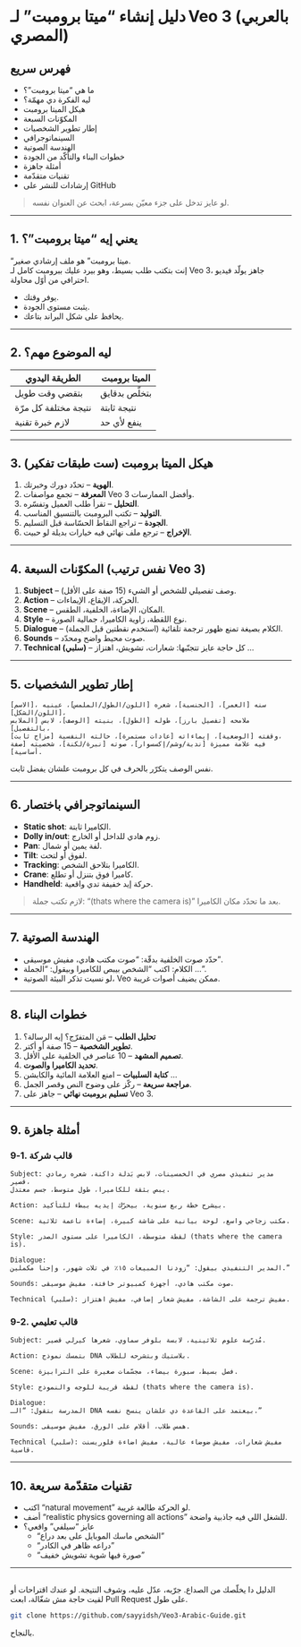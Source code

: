 # دليل إنشاء “ميتا برومبت” لـ Veo 3 (بالعربي المصري)

## فهرس سريع

- ما هي “ميتا برومبت”؟
- ليه الفكرة دي مهمّة؟
- هيكل الميتا برومبت
- المكوّنات السبعة
- إطار تطوير الشخصيات
- السينماتوجرافي
- الهندسة الصوتية
- خطوات البناء والتأكّد من الجودة
- أمثلة جاهزة
- تقنيات متقدّمة
- إرشادات للنشر على GitHub

> لو عايز تدخل على جزء معيّن بسرعة، ابحث عن العنوان نفسه.

---

## 1. يعني إيه “ميتا برومبت”؟

“ميتا برومبت” هو ملف إرشادي صغير.  
إنت بتكتب طلب بسيط، وهو بيرد عليك ببرومبت كامل لـ Veo 3، جاهز يولّد فيديو احترافي من أوّل محاولة.

- يوفر وقتك.  
- يثبت مستوى الجودة.  
- يحافظ على شكل البراند بتاعك.  

---

## 2. ليه الموضوع مهم؟

| الطريقة اليدوي      | الميتا برومبت |
| ------------------- | ------------- |
| بتقضي وقت طويل      | بتخلّص بدقايق  |
| نتيجة مختلفة كل مرّة | نتيجة ثابتة   |
| لازم خبرة تقنية     | ينفع لأي حد   |

---

## 3. هيكل الميتا برومبت (ست طبقات تفكير)

1. **الهوية** – تحدّد دورك وخبرتك.  
2. **المعرفة** – تجمع مواصفات Veo 3 وأفضل الممارسات.  
3. **التحليل** – تقرأ طلب العميل وتفسّره.  
4. **التوليد** – تكتب البرومبت بالتنسيق المناسب.  
5. **الجودة** – تراجع النقاط الحسّاسة قبل التسليم.  
6. **الإخراج** – ترجع ملف نهائي فيه خيارات بديلة لو حبيت.

---

## 4. المكوّنات السبعة (نفس ترتيب Veo 3)

1. **Subject** – وصف تفصيلي للشخص أو الشيء (15 صفة على الأقل).  
2. **Action** – الحركة، الإيقاع، الإيماءات.  
3. **Scene** – المكان، الإضاءة، الخلفية، الطقس.  
4. **Style** – نوع اللقطة، زاوية الكاميرا، جمالية الصورة.  
5. **Dialogue** – الكلام بصيغة تمنع ظهور ترجمة تلقائية (استخدم نقطتين قبل الجملة).  
6. **Sounds** – صوت محيط واضح ومحدّد.  
7. **Technical (سلبي)** – كل حاجة عايز تتجنّبها: شعارات، تشويش، اهتزاز …

---

## 5. إطار تطوير الشخصيات

```text
[الاسم]، سنه [العمر]، [الجنسية]، شعره [اللون/الطول/الملمس]، عينيه [اللون/الشكل]، 
ملامحه [تفصيل بارز]، طوله [الطول]، بنيته [الوصف]، لابس [الملابس بالتفصيل]، 
وقفته [الوضعية]، إيماءاته [عادات مستمرة]، حالته النفسية [مزاج ثابت]، 
فيه علامة مميزة [ندبة/وشم/إكسسوار]، صوته [نبرة/لكنة]، شخصيته [صفة أساسية].
```

نفس الوصف يتكرّر بالحرف في كل برومبت علشان يفضل ثابت.

------

## 6. السينماتوجرافي باختصار

- **Static shot**: الكاميرا ثابتة.
- **Dolly in/out**: زوم هادي للداخل أو الخارج.
- **Pan**: لفة يمين أو شمال.
- **Tilt**: لفوق أو لتحت.
- **Tracking**: الكاميرا بتلاحق الشخص.
- **Crane**: كاميرا فوق بتنزل أو تطلع.
- **Handheld**: حركة إيد خفيفة تدي واقعية.

> لازم تكتب جملة: “(thats where the camera is)” بعد ما تحدّد مكان الكاميرا.

------

## 7. الهندسة الصوتية

- حدّد صوت الخلفية بدقّة: “صوت مكتب هادي، مفيش موسيقى”.
- الكلام: اكتب “الشخص بيبص للكاميرا وبيقول: “الجملة …”.
- لو نسيت تذكر البيئة الصوتية، Veo ممكن يضيف أصوات غريبة.

------

## 8. خطوات البناء

1. **تحليل الطلب** – مَن المتفرّج؟ إيه الرسالة؟
2. **تطوير الشخصية** – 15 صفة أو أكتر.
3. **تصميم المشهد** – 10 عناصر في الخلفية على الأقل.
4. **تحديد الكاميرا والصوت**.
5. **كتابة السلبيات** – امنع العلامة المائية والكابشن …
6. **مراجعة سريعة** – ركّز على وضوح النص وقصر الجمل.
7. **تسليم برومبت نهائي** – جاهز على Veo 3.

------

## 9. أمثلة جاهزة

### 9‑1. قالب شركة

```text
Subject: مدير تنفيذي مصري في الخمسينات، لابس بَدلة داكنة، شعره رمادي قصير، 
يبص بثقة للكاميرا، طول متوسط، جسم معتدل.

Action: بيشرح خطة ربع سنوية، بيحرّك إيديه ببطء للتأكيد.

Scene: مكتب زجاجي واسع، لوحة بيانية على شاشة كبيرة، إضاءة ناعمة ثلاثية.

Style: لقطة متوسطة، الكاميرا على مستوى الصدر (thats where the camera is).

Dialogue:
المدير التنفيذي بيقول: “زودنا المبيعات ١٥٪ في تلات شهور، وإحنا مكملين.”

Sounds: صوت مكتب هادي، أجهزة كمبيوتر خافتة، مفيش موسيقى.

Technical (سلبي): مفيش ترجمة على الشاشة، مفيش شعار إضافي، مفيش اهتزاز.
```

### 9‑2. قالب تعليمي

```text
Subject: مُدرّسة علوم ثلاثينية، لابسة بلوفر سماوي، شعرها كيرلي قصير.

Action: بتمسك نموذج DNA بلاستيك وبتشرحه للطلاب.

Scene: فصل بسيط، سبورة بيضاء، مجسّمات صغيرة على الترابيزة.

Style: لقطة قريبة للوجه والنموذج (thats where the camera is).

Dialogue:
المدرسة بتقول: “الـ DNA بيعتمد على القاعدة دي علشان ينسخ نفسه.”

Sounds: همس طلاب، أقلام على الورق، مفيش موسيقى.

Technical (سلبي): مفيش شعارات، مفيش ضوضاء عالية، مفيش اضاءة فلوريسنت قاسية.
```

------

## 10. تقنيات متقدّمة سريعة

- اكتب “natural movement” لو الحركة طالعة غريبة.
- أضف “realistic physics governing all actions” للشغل اللي فيه جاذبية واضحة.
- عايز “سيلفي” واقعي؟
  - “الشخص ماسك الموبايل على بعد دراع”
  - “دراعه ظاهر في الكادر”
  - “صورة فيها شوية تشويش خفيف”

------

##  

الدليل دا يخلّصك من الصداع. جرّبه، عدّل عليه، وشوف النتيجة.
 لو عندك اقتراحات أو لقيت حاجة مش شغّالة، ابعت Pull Request على طول.

```bash
git clone https://github.com/sayyidsh/Veo3-Arabic-Guide.git
```

بالنجاح.
